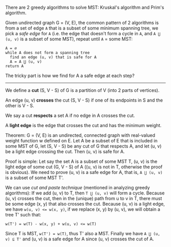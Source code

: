 There are 2 greedy algorithms to solve MST: Kruskal's algorithm and Prim's algorithm.

Given undirected graph G = (V, E), the common pattern of 2 algorithms is from a set of edge `A` that is a subset of some minimum spanning tree, we pick a *safe edge* for `A` (i.e. the edge that doesn't form a cycle in `A`, and `A ⋃ (u, v)` is a subset of some MST), repeat until `A` = some MST:

```
A = ∅
while A does not form a spanning tree
  find an edge (u, v) that is safe for A
  A = A ⋃ (u, v)
return A
```

The tricky part is how we find for A a safe edge at each step?

---

We define a **cut** (S, V - S) of G is a partition of V (into 2 parts of vertices).

An edge (u, v) **crosses** the cut (S, V - S) if one of its endpoints in S and the other is V - S.

We say a cut **respects** a set A if no edge in A crosses the cut.

A **light edge** is the edge that crosses the cut and has the minimum weight.

Theorem: G = (V, E) is an undirected, connected graph with real-valued weight function w defined on E. Let A be a subset of E that is included in some MST of G, let (S, V - S) be any cut of G that respects A, and let (u, v) be a light edge crossing the cut. Then (u, v) is safe for A.

Proof is simple: Let say the set A is a subset of some MST T, (u, v) is the light edge of some cut (G, V - S) of A ((u, v) is not in T, otherwise the proof is obvious). We need to prove (u, v) is a safe edge for A, that is, `A ⋃ (u, v)` is a subset of some MST T'.

We can use *cut and paste technique* (mentioned in analyzing greedy algorithms): If we add (u, v) to T, then `T ⋃ (u, v)` will form a cycle. Because (u, v) crosses the cut, then in the (unique) path from u to v in T, there must be some edge (x, y) that also crosses the cut. Because (u, v) is a light edge, we have `w(u, v) <= w(x, y)`, if we replace (x, y) by (u, v), we will obtain a tree T' such that:

```
w(T') = w(T) - w(x, y) + w(u, v) <= w(T)
```

Since T is MST, `w(T') = w(T)`, thus T' also a MST. Finally we have `A ⋃ (u, v) ⊆ T'` and (u, v) is a safe edge for A since (u, v) crosses the cut of A.
